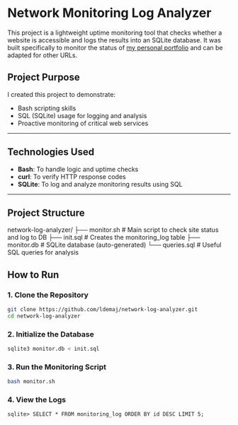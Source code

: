 # Network Monitoring Log Analyzer

This project is a lightweight uptime monitoring tool that checks whether a website is accessible and logs the results into an SQLite database. It was built specifically to monitor the status of [my personal portfolio](https://lorena.demaj.dev) and can be adapted for other URLs.

## Project Purpose

 I created this project to demonstrate:
- Bash scripting skills
- SQL (SQLite) usage for logging and analysis
- Proactive monitoring of critical web services

---

## Technologies Used
- **Bash**: To handle logic and uptime checks
- **curl**: To verify HTTP response codes
- **SQLite**: To log and analyze monitoring results using SQL

---

## Project Structure
network-log-analyzer/
├── monitor.sh # Main script to check site status and log to DB
├── init.sql # Creates the monitoring_log table
├── monitor.db # SQLite database (auto-generated)
└── queries.sql # Useful SQL queries for analysis


## How to Run

### 1. Clone the Repository
```bash
git clone https://github.com/ldemaj/network-log-analyzer.git
cd network-log-analyzer
```

### 2. Initialize the Database
```bash
sqlite3 monitor.db < init.sql
```
### 3. Run the Monitoring Script
```bash
bash monitor.sh
```
### 4. View the Logs
```sqlite3 monitor.db
sqlite> SELECT * FROM monitoring_log ORDER BY id DESC LIMIT 5;
```






